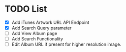 # TODO List
- [x] Add iTunes Artwork URL API Endpoint
- [x] Add Search Query parameter
- [ ] Add View Album page
- [ ] Add Search Functionality
- [ ] Edit Album URL if present for higher resolution image.